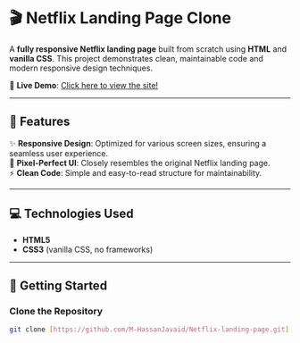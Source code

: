 # 🎬 Netflix Landing Page Clone  

A **fully responsive Netflix landing page** built from scratch using **HTML** and **vanilla CSS**. This project demonstrates clean, maintainable code and modern responsive design techniques.  

🚀 **Live Demo**: [Click here to view the site!](https://m-hassanjavaid.github.io/Netflix-landing-page/)  

---

## 📖 Features  

✨ **Responsive Design**: Optimized for various screen sizes, ensuring a seamless user experience.  
🎨 **Pixel-Perfect UI**: Closely resembles the original Netflix landing page.  
⚡ **Clean Code**: Simple and easy-to-read structure for maintainability.  

---

## 💻 Technologies Used  

- **HTML5**  
- **CSS3** (vanilla CSS, no frameworks)  

---

## 🚀 Getting Started  

### Clone the Repository  
```bash
git clone [https://github.com/M-HassanJavaid/Netflix-landing-page.git]
